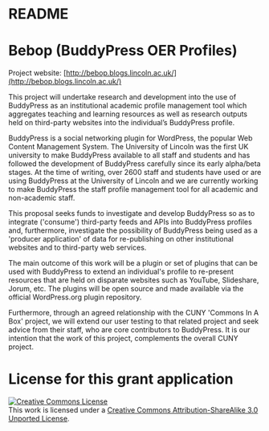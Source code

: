 # README

# Bebop (BuddyPress OER Profiles)

Project website: [http://bebop.blogs.lincoln.ac.uk/](http://bebop.blogs.lincoln.ac.uk/)

This project will undertake research and development into the use of BuddyPress as an institutional academic profile management tool which aggregates teaching and learning resources as well as research outputs held on third-party websites into the individual’s BuddyPress profile. 

BuddyPress is a social networking plugin for WordPress, the popular Web Content Management System. The University of Lincoln was the first UK university to make BuddyPress available to all staff and students and has followed the development of BuddyPress carefully since its early alpha/beta stages. At the time of writing, over 2600 staff and students have used or are using BuddyPress at the University of Lincoln and we are currently working to make BuddyPress the staff profile management tool for all academic and non-academic staff. 

This proposal seeks funds to investigate and develop BuddyPress so as to integrate ('consume') third-party feeds and APIs into BuddyPress profiles and, furthermore, investigate the possibility of BuddyPress being used as a 'producer application' of data for re-publishing on other institutional websites and to third-party web services. 

The main outcome of this work will be a plugin or set of plugins that can be used with BuddyPress to extend an individual's profile to re-present resources that are held on disparate websites such as YouTube, Slideshare, Jorum, etc. The plugins will be open source and made available via the official WordPress.org plugin repository. 

Furthermore, through an agreed relationship with the CUNY 'Commons In A Box' project, we will extend our user testing to that related project and seek advice from their staff, who are core contributors to BuddyPress. It is our intention that the work of this project, complements the overall CUNY project.

# License for this grant application

<a rel="license" href="http://creativecommons.org/licenses/by-sa/3.0/"><img alt="Creative Commons License" style="border-width:0" src="http://i.creativecommons.org/l/by-sa/3.0/88x31.png" /></a><br />This work is licensed under a <a rel="license" href="http://creativecommons.org/licenses/by-sa/3.0/">Creative Commons Attribution-ShareAlike 3.0 Unported License</a>.